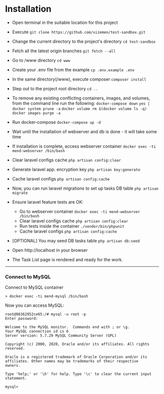 # Installation

* Open terminal in the suitable location for this project


* Execute ```git clone https://github.com/xizemen/test-sandbox.git```
  

* Change the current directory to the project's directory ```cd test-sandbox```
  

* Fetch all the latest origin branches ```git fetch --all```
  

* Go to /www directory ```cd www```
  

* Create your .env file from the example ```cp .env.example .env```
  

* In the same directory(/www), execute composer ```composer install```
  

* Step out to the project root directory ```cd ..```
  

* To remove any existing conflicting containers, images, and volumes, from the command line run the following:
  ```docker-compose down```
  ```yes | docker system prune -a```
  ```docker volume rm $(docker volume ls -q)```
  ```docker images purge -a```
 

* Run docker-compose ```docker-compose up -d``` 
  

* Wait until the installation of webserver and db is done - it will take some time
  

* If installation is complete, access webserver container ```docker exec -ti mend-webserver /bin/bash```
  

* Clear laravel configs cache ```php artisan config:clear```


* Generate laravel app. encryption key ```php artisan key:generate```


* Cache laravel configs ```php artisan config:cache```
 

* Now, you can run laravel migrations to set up tasks DB table ```php artisan migrate```
  

* Ensure laravel feature tests are OK: 
  * Go to webserver container ```docker exec -ti mend-webserver /bin/bash```
  * Clear laravel configs cache ```php artisan config:clear```
  * Run tests inside the container ```./vendor/bin/phpunit```
  * Cache laravel configs ```php artisan config:cache```
    

* [OPTIONAL] You may seed DB tasks table ```php artisan db:seed```
  

* Open http://localhost in your browser
  

* The Task List page is rendered and ready for the work.

--------

### Connect to MySQL

Connect to MySQL container
```
> docker exec -ti mend-mysql /bin/bash
```

Now you can access MySQL:
```
root@96362952ce65:/# mysql -u root -p 
Enter password: 

Welcome to the MySQL monitor.  Commands end with ; or \g.
Your MySQL connection id is 6
Server version: 5.7.29 MySQL Community Server (GPL)

Copyright (c) 2000, 2020, Oracle and/or its affiliates. All rights reserved.

Oracle is a registered trademark of Oracle Corporation and/or its
affiliates. Other names may be trademarks of their respective
owners.

Type 'help;' or '\h' for help. Type '\c' to clear the current input statement.

mysql>
```